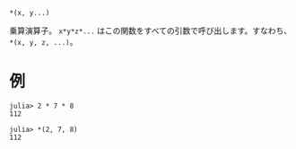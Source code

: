 ```
*(x, y...)
```

乗算演算子。 `x*y*z*...` はこの関数をすべての引数で呼び出します。すなわち、 `*(x, y, z, ...)`。

# 例

```jldoctest
julia> 2 * 7 * 8
112

julia> *(2, 7, 8)
112
```
